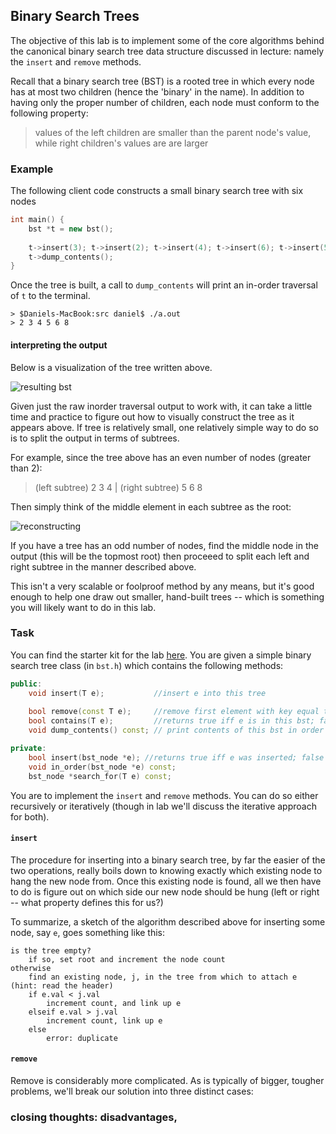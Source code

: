 ## Binary Search Trees

The objective of this lab is to implement some of the core algorithms behind the canonical 
binary search tree data structure discussed in lecture: namely the `insert` and `remove` 
methods.

Recall that a binary search tree (BST) is a rooted tree in which every node has at
most two children (hence the 'binary' in the name). In addition to having only the proper
number of children, each node must conform to the following property:

> values of the left children are smaller than the parent node's value, while right 
children's values are are larger

### Example

The following client code constructs a small binary search tree with six nodes

```c++
int main() {
	bst *t = new bst();
	
	t->insert(3); t->insert(2); t->insert(4); t->insert(6); t->insert(5); t->insert(8);
	t->dump_contents();
}
```

Once the tree is built, a call to `dump_contents` will print an in-order traversal of
`t` to the terminal.
```
> $Daniels-MacBook:src daniel$ ./a.out
> 2 3 4 5 6 8 
```

#### interpreting the output

Below is a visualization of the tree written above.

![resulting bst](https://github.com/dtwelch/misc/labs/212/figures/bst.png)

Given just the raw inorder traversal output to work with, it can take a little time and 
practice to figure out how to visually construct the tree as it appears above. If
tree is relatively small, one relatively simple way to do so is to split the output in 
terms of subtrees. 

For example, since the tree above has an even number of nodes (greater than 2): 

>(left subtree) 2 3 4  |  	(right subtree) 5 6 8

Then simply think of the middle element in each subtree as the root:

![reconstructing](https://github.com/dtwelch/misc/labs/212/figures/split.png)

If you have a tree has an odd number of nodes, find the middle node in the output (this 
will be the topmost root) then proceeed to split each left and right subtree in the manner 
described above.

This isn't a very scalable or foolproof method by any means, but it's good enough to help
one draw out smaller, hand-built trees -- which is something you will likely want to do in
this lab.  

### Task

You can find the starter kit for the lab [here](https://github.com/dtwelch/misc/tree/master/labs/212/src).
You are given a simple binary search tree class (in `bst.h`) which contains the following
methods:

```c++
public:
	void insert(T e);			//insert e into this tree 
	
	bool remove(const T e);		//remove first element with key equal to e
	bool contains(T e);			//returns true iff e is in this bst; false otherwise
	void dump_contents() const; // print contents of this bst in order

private:
	bool insert(bst_node *e); //returns true iff e was inserted; false otherwise
	void in_order(bst_node *e) const;
	bst_node *search_for(T e) const; 
```

You are to implement the `insert` and `remove` methods. You can do so either recursively 
or iteratively (though in lab we'll discuss the iterative approach for both).

#### `insert`

The procedure for inserting into a binary search tree, by far the easier of the two 
operations, really boils down to knowing exactly which existing node to hang the new 
node from. Once this existing node is found, all we then have to do is figure out on 
which side our new node should be hung (left or right -- what property defines this for us?)

To summarize, a sketch of the algorithm described above for inserting some node, 
say `e`, goes something like this:

```
is the tree empty? 
	if so, set root and increment the node count
otherwise
	find an existing node, j, in the tree from which to attach e (hint: read the header)
	if e.val < j.val
		increment count, and link up e
	elseif e.val > j.val
		increment count, link up e
	else
		error: duplicate 
```

#### `remove` 

Remove is considerably more complicated. As is typically of bigger, tougher problems, 
we'll break our solution into three distinct cases:



### closing thoughts: disadvantages, 